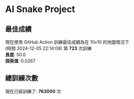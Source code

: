 
# AI Snake Project

## **最佳成績**


















































































現在使用 GitHub Action 訓練最佳成績為在 10x10 的地圖情況下  
(時間 2024-12-05 22:14:08) 第 **723** 次訓練  
**長度**: 50.0  
**探索值**: 0.0267





































































































































































## 總訓練次數
現在已經訓練了: **763000** 次
